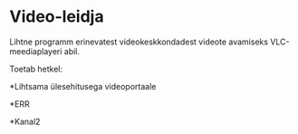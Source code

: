 Video-leidja
============

Lihtne programm erinevatest videokeskkondadest videote avamiseks VLC-meediaplayeri abil.

Toetab hetkel:

   *Lihtsama ülesehitusega videoportaale
   
   *ERR
   
   *Kanal2
